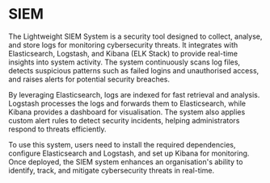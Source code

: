 # SIEM
The Lightweight SIEM System is a security tool designed to collect, analyse, and store logs for monitoring cybersecurity threats. It integrates with Elasticsearch, Logstash, and Kibana (ELK Stack) to provide real-time insights into system activity. The system continuously scans log files, detects suspicious patterns such as failed logins and unauthorised access, and raises alerts for potential security breaches.

By leveraging Elasticsearch, logs are indexed for fast retrieval and analysis. Logstash processes the logs and forwards them to Elasticsearch, while Kibana provides a dashboard for visualisation. The system also applies custom alert rules to detect security incidents, helping administrators respond to threats efficiently.

To use this system, users need to install the required dependencies, configure Elasticsearch and Logstash, and set up Kibana for monitoring. Once deployed, the SIEM system enhances an organisation's ability to identify, track, and mitigate cybersecurity threats in real-time.

